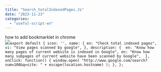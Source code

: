 ```yaml
---
title: "Search_totalIndexedPages.Js"
date: "2023-11-23"
categories: 
  - "useful-script-en"
---
```


how to add bookmarklet in chrome  
![](https://camo.githubusercontent.com/5f21e427a7d3ee887313a4f9b1ab033e6462db47ca299bf3f7e2d81a0ce854bd/68747470733a2f2f696d672e7765626e6f74732e636f6d2f323031392f30342f447261672d616e642d44726f702d4c696e6b732d696e2d4368726f6d652e706e67)`export default { icon: '', name: { en: "Check total indexed pages", vi: "View pages scanned by google", }, description: {  en: "Know how many pages of current website is indexed in Google", en: "Know how many subpages of current website have been scanned by Google",  },  onClick: function() { window.open( "http://www.google.com/search?num=100&q=site: " + escape(location.hostname) ); }, };`
